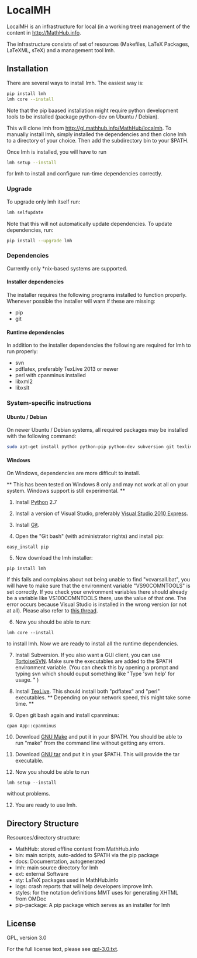 # LocalMH
LocalMH is an infrastructure for local (in a working tree) management of the content in http://MathHub.info.

The infrastructure consists of set of resources (Makefiles, LaTeX Packages, LaTeXML, sTeX) and a management tool lmh.

## Installation

There are several ways to install lmh. The easiest way is:

```bash
pip install lmh
lmh core --install
```

Note that the pip baased installation might require python development tools to be installed
(package python-dev on Ubuntu / Debian).

This will clone lmh from http://gl.mathhub.info/MathHub/localmh. To manually install lmh, simply installed the dependencies and then clone lmh to a directory of your choice. Then add the subdirectory bin to your $PATH.

Once lmh is installed, you will have to run

```bash
lmh setup --install
```

for lmh to install and configure run-time dependencies correctly.

### Upgrade

To upgrade only lmh itself run:

```bash
lmh selfupdate
```

Note that this will not automatically update dependencies. To update dependencies, run:

```bash
pip install --upgrade lmh
```

### Dependencies

Currently only *nix-based systems are supported.

#### Installer dependencies

The installer requires the following programs installed to function properly. Whenever possible the installer will warn if these are missing:

* pip
* git

#### Runtime dependencies

In addition to the installer dependencies the following are required for lmh to run properly:

* svn
* pdflatex, preferably TexLive 2013 or newer
* perl with cpanminus installed
* libxml2
* libxslt

### System-specific instructions

#### Ubuntu / Debian

On newer Ubuntu / Debian systems, all required packages may be installed with the following command:

```bash
sudo apt-get install python python-pip python-dev subversion git texlive cpanminus libxml2-dev libxslt-dev libgdbm-dev
```

#### Windows

On Windows, dependencies are more difficult to install.

**
    This has been tested on Windows 8 only and may not work at all on your system.
    Windows support is still experimental. 
**

1) Install [Python](https://www.python.org/download/) 2.7

2) Install a version of Visual Studio, preferably [Visual Studio 2010 Express](http://www.visualstudio.com/downloads/download-visual-studio-vs#d-2010-express).

3) Install [Git](http://git-scm.com/download/win).

4) Open the "Git bash" (with administrator rights) and install pip:

```
easy_install pip
```

5) Now  download the lmh installer:

```
pip install lmh
```

If this fails and complains about not being unable to find "vcvarsall.bat",
you will have to make sure that the environment variable "VS90COMNTOOLS" is set
correctly. If you check your environment variables there should already be a
variable like VS100COMNTOOLS there, use the value of that one. The error occurs
because Visual Studio is installed in the wrong version (or not at all). Please
also refer to
[this thread](http://stackoverflow.com/questions/17658092/unable-to-find-vcvarsall-bat-using-python-3-3-in-windows-8).

6) Now you should be able to run:

```
lmh core --install
```
to install lmh. Now we are ready to install all the runtime dependencies.

7) Install Subversion. If you also want a GUI client, you can use [TortoiseSVN](http://tortoisesvn.net/). Make sure the executables are added to the $PATH environment variable.
(You can check this by opening a prompt and typing svn which should ouput something like "Type 'svn help' for usage. " )

8) Install [TexLive](https://www.tug.org/texlive/). This should install both "pdflatex" and "perl" executables. ** Depending on your network speed, this might take some time. **

9) Open git bash again and install cpanminus:

```
cpan App::cpanminus
```

10) Download [GNU Make](http://gnuwin32.sourceforge.net/packages/make.htm) and put it in your $PATH. You should be able to run "make" from the command line without getting any errors.

11) Download [GNU tar](http://gnuwin32.sourceforge.net/packages/gtar.htm) and put it in your $PATH. This will provide the tar executable.

12) Now you should be able to run

```
lmh setup --install
```

without problems.

12) You are ready to use lmh.

## Directory Structure

Resources/directory structure:

* MathHub:		stored offline content from MathHub.info
* bin:			main scripts, auto-added to $PATH via the pip package
* docs:			Documentation, autogenerated
* lmh:			main source directory for lmh
* ext:			external Software
* sty:			LaTeX packages used in MathHub.info
* logs:			crash reports that will help developers improve lmh.
* styles:		for the notation definitions MMT uses for generating XHTML from OMDoc
* pip-package:	A pip package which serves as an installer for lmh

## License

GPL, version 3.0

For the full license text, please see [gpl-3.0.txt](gpl-3.0.txt).
